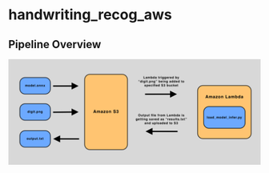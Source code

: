 # handwriting_recog_aws

## Pipeline Overview


![alt text](./instructions_screenshots/aws/handwriting_recog_aws_pipeline.png)
